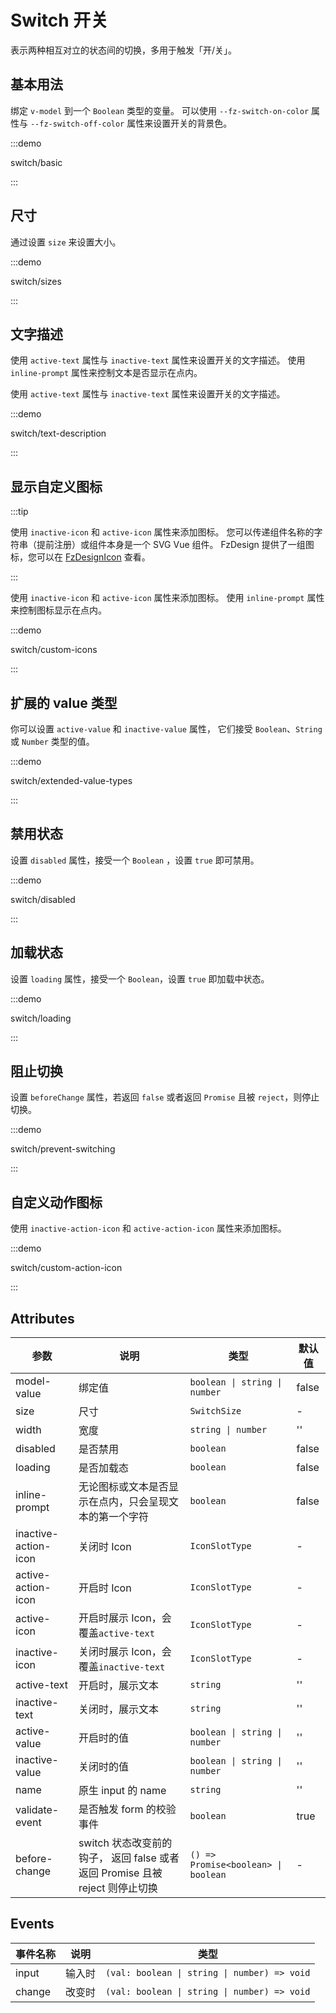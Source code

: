 # Switch 开关

表示两种相互对立的状态间的切换，多用于触发「开/关」。

## 基本用法

绑定 `v-model` 到一个 `Boolean` 类型的变量。 可以使用 `--fz-switch-on-color` 属性与 `--fz-switch-off-color` 属性来设置开关的背景色。

:::demo

switch/basic

:::

## 尺寸

通过设置 `size` 来设置大小。

:::demo

switch/sizes

:::

## 文字描述

使用 `active-text` 属性与 `inactive-text` 属性来设置开关的文字描述。 使用 `inline-prompt` 属性来控制文本是否显示在点内。

使用 `active-text` 属性与 `inactive-text` 属性来设置开关的文字描述。

:::demo

switch/text-description

:::

## 显示自定义图标

:::tip

使用 `inactive-icon` 和 `active-icon` 属性来添加图标。 您可以传递组件名称的字符串（提前注册）或组件本身是一个 SVG Vue 组件。 FzDesign 提供了一组图标，您可以在 [FzDesignIcon](https://www.npmjs.com/package/@fz-design/fz-design-icon) 查看。

:::

使用 `inactive-icon` 和 `active-icon` 属性来添加图标。 使用 `inline-prompt` 属性来控制图标显示在点内。

:::demo

switch/custom-icons

:::

## 扩展的 value 类型

你可以设置 `active-value` 和 `inactive-value` 属性， 它们接受 `Boolean`、`String` 或 `Number` 类型的值。

:::demo

switch/extended-value-types

:::

## 禁用状态

设置 `disabled` 属性，接受一个 `Boolean` ，设置 `true` 即可禁用。

:::demo

switch/disabled

:::

## 加载状态

设置 `loading` 属性，接受一个 `Boolean`，设置 `true` 即加载中状态。

:::demo

switch/loading

:::

## 阻止切换

设置 `beforeChange` 属性，若返回 `false` 或者返回 `Promise` 且被 `reject`，则停止切换。

:::demo

switch/prevent-switching

:::

## 自定义动作图标

使用 `inactive-action-icon` 和 `active-action-icon` 属性来添加图标。

:::demo

switch/custom-action-icon

:::

## Attributes

| 参数                 | 说明                                                                         | 类型                                | 默认值 |
| -------------------- | ---------------------------------------------------------------------------- | ----------------------------------- | ------ |
| model-value          | 绑定值                                                                       | `boolean \| string \| number`       | false  |
| size                 | 尺寸                                                                         | `SwitchSize`                        | -      |
| width                | 宽度                                                                         | `string \| number`                  | ''     |
| disabled             | 是否禁用                                                                     | `boolean`                           | false  |
| loading              | 是否加载态                                                                   | `boolean`                           | false  |
| inline-prompt        | 无论图标或文本是否显示在点内，只会呈现文本的第一个字符                       | `boolean`                           | false  |
| inactive-action-icon | 关闭时 Icon                                                                  | `IconSlotType`                      | -      |
| active-action-icon   | 开启时 Icon                                                                  | `IconSlotType`                      | -      |
| active-icon          | 开启时展示 Icon，会覆盖`active-text`                                         | `IconSlotType`                      | -      |
| inactive-icon        | 关闭时展示 Icon，会覆盖`inactive-text`                                       | `IconSlotType`                      | -      |
| active-text          | 开启时，展示文本                                                             | `string`                            | ''     |
| inactive-text        | 关闭时，展示文本                                                             | `string`                            | ''     |
| active-value         | 开启时的值                                                                   | `boolean \| string \| number`       | ''     |
| inactive-value       | 关闭时的值                                                                   | `boolean \| string \| number`       | ''     |
| name                 | 原生 input 的 name                                                           | `string`                            | ''     |
| validate-event       | 是否触发 form 的校验事件                                                     | `boolean`                           | true   |
| before-change        | switch 状态改变前的钩子， 返回 false 或者返回 Promise 且被 reject 则停止切换 | `() => Promise<boolean> \| boolean` | -      |

## Events

| 事件名称 | 说明   | 类型                                         |
| -------- | ------ | -------------------------------------------- |
| input    | 输入时 | `(val: boolean \| string \| number) => void` |
| change   | 改变时 | `(val: boolean \| string \| number) => void` |
